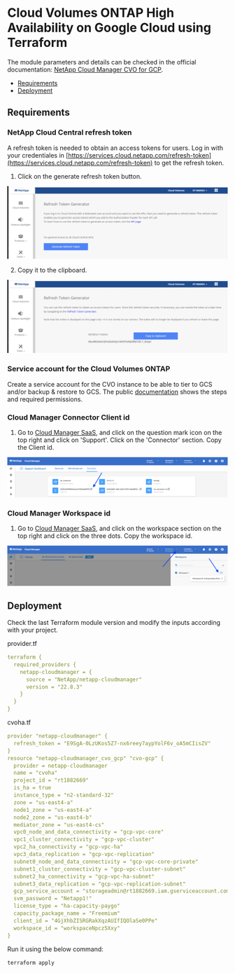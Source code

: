 # Cloud Volumes ONTAP High Availability on Google Cloud using Terraform

The module parameters and details can be checked in the official documentation: [NetApp Cloud Manager CVO for GCP](https://registry.terraform.io/providers/NetApp/netapp-cloudmanager/latest/docs/resources/cvo_gcp).

* [Requirements](#requirements)
* [Deployment](#deployment)

## Requirements

### NetApp Cloud Central refresh token

A refresh token is needed to obtain an access tokens for users. Log in with your credentiales in [https://services.cloud.netapp.com/refresh-token](https://services.cloud.netapp.com/refresh-token) to get the refresh token. 

1. Click on the generate refresh token button.

![token-generator1](./pics/cloudmanager_token_generator01.jpg)

2. Copy it to the clipboard.

![token-generator2](./pics/cloudmanager_token_generator02.jpg)

### Service account for the Cloud Volumes ONTAP

Create a service account for the CVO instance to be able to tier to GCS and/or backup & restore to GCS. The public [documentation](https://docs.netapp.com/us-en/cloud-manager-cloud-volumes-ontap/task-creating-gcp-service-account.html) shows the steps and required permissions.

### Cloud Manager Connector Client id

1. Go to [Cloud Manager SaaS](https://cloudmanager.netapp.com/support-dashboard/connector), and click on the question mark icon on the top right and click on 'Support'. Click on the 'Connector' section. Copy the Client id.

![account-id1](./pics/cloudmanager_client_id01.jpg)


### Cloud Manager Workspace id

1. Go to [Cloud Manager SaaS](https://cloudmanager.netapp.com/), and click on the workspace section on the top right and click on the three dots. Copy the workspace id.

![account-id1](./pics/cloudmanager_workspace_id01.jpg)

## Deployment

Check the last Terraform module version and modify the inputs according with your project.

provider.tf
```yaml
terraform {
  required_providers {
    netapp-cloudmanager = {
      source = "NetApp/netapp-cloudmanager"
      version = "22.8.3"
    }
  }
}
```

cvoha.tf
```yaml
provider "netapp-cloudmanager" {
  refresh_token = "E9SgA-0LzUKos5Z7-nx6reey7aypYolF6v_oA5mCIisZV"
}
resource "netapp-cloudmanager_cvo_gcp" "cvo-gcp" {
  provider = netapp-cloudmanager
  name = "cvoha"
  project_id = "rt1882669"
  is_ha = true
  instance_type = "n2-standard-32"
  zone = "us-east4-a"
  node1_zone = "us-east4-a"
  node2_zone = "us-east4-b"
  mediator_zone = "us-east4-cs"
  vpc0_node_and_data_connectivity = "gcp-vpc-core"
  vpc1_cluster_connectivity = "gcp-vpc-cluster"
  vpc2_ha_connectivity = "gcp-vpc-ha"
  vpc3_data_replication = "gcp-vpc-replication"
  subnet0_node_and_data_connectivity = "gcp-vpc-core-private"
  subnet1_cluster_connectivity = "gcp-vpc-cluster-subnet"
  subnet2_ha_connectivity = "gcp-vpc-ha-subnet"
  subnet3_data_replication = "gcp-vpc-replication-subnet"
  gcp_service_account = "storageadmin@rt1882669.iam.gserviceaccount.com"
  svm_password = "Netapp1!"
  license_type = "ha-capacity-paygo"
  capacity_package_name = "Freemium"
  client_id = "4GjXhbZISRGRakXqzAUIfIQOlaSe0PPe"
  workspace_id = "workspaceNpcz5Xxy"
}
```

Run it using the below command:
```shell
terraform apply
```
